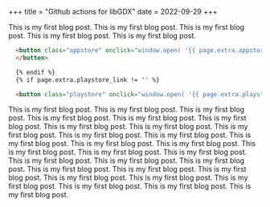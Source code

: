 +++
title = "Github actions for libGDX"
date = 2022-09-29
+++

This is my first blog post.
This is my first blog post.
This is my first blog post.
This is my first blog post.
This is my first blog post.

```html
  <button class="appstore" onclick="window.open( '{{ page.extra.appstore_link }}', '_blank') ">
  </button>

  {% endif %}
  {% if page.extra.playstore_link != '' %}

  <button class="playstore" onclick="window.open( '{{ page.extra.playstore_link }}', '_blank') ">
```

This is my first blog post.
This is my first blog post.
This is my first blog post.
This is my first blog post.
This is my first blog post.
This is my first blog post.
This is my first blog post.
This is my first blog post.
This is my first blog post.
This is my first blog post.
This is my first blog post.
This is my first blog post.
This is my first blog post.
This is my first blog post.
This is my first blog post.
This is my first blog post.
This is my first blog post.
This is my first blog post.
This is my first blog post.
This is my first blog post.
This is my first blog post.
This is my first blog post.
This is my first blog post.
This is my first blog post.
This is my first blog post.
This is my first blog post.
This is my first blog post.
This is my first blog post.
This is my first blog post.
